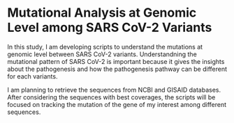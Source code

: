 # Mutational Analysis at Genomic Level among SARS CoV-2 Variants 

In this study, I am developing scripts to understand the mutations at genomic level between SARS CoV-2 variants. Understandning the mutational pattern of SARS CoV-2 is important because it gives the insights about the pathogenesis and how the pathogenesis pathway can be different for each variants. 

I am planning to retrieve the sequences from NCBI and GISAID databases. After considering the sequences with best coverages, the scripts will be focused on tracking the mutation of the gene of my interest among different sequences. 
